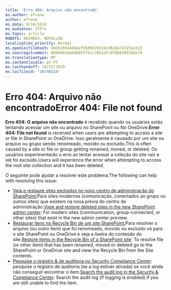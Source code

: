```yaml
---
title: 'Erro 404: Arquivo não encontrado'
ms.author: efrene
author: efrene
ms.date: 9/18/2018
ms.audience: ITPro
ms.topic: article
ROBOTS: NOINDEX, NOFOLLOW
localization_priority: Normal
ms.openlocfilehash: b6d530d4438eefd509670119cd61847e525ecb22
ms.sourcegitcommit: 0b06093dabd685f76cc39b1d7c0f8b03883b6e79
ms.translationtype: MT
ms.contentlocale: pt-PT
ms.lasthandoff: 10/25/2019
ms.locfileid: "36740224"
---
```

# <a name="error-404-file-not-found"></a><span data-ttu-id="f15a5-102">Erro 404: Arquivo não encontrado</span><span class="sxs-lookup"><span data-stu-id="f15a5-102">Error 404: File not found</span></span>

<span data-ttu-id="f15a5-103">**Erro 404: O arquivo não encontrado** é recebido quando os usuários estão tentando acessar um site ou arquivo no SharePoint ou No OneDrive.</span><span class="sxs-lookup"><span data-stu-id="f15a5-103">**Error 404: File not found** is received when users are attempting to access a site or file in SharePoint or OneDrive.</span></span> <span data-ttu-id="f15a5-104">Isso geralmente é causado por um site ou arquivo ou grupo sendo renomeado, movido ou excluído.</span><span class="sxs-lookup"><span data-stu-id="f15a5-104">This is often caused by a site or file or group getting renamed, moved, or deleted.</span></span>
<span data-ttu-id="f15a5-105">Os usuários experimentarão o erro ao tentar acessar a coleção do site raiz e ele foi excluído.</span><span class="sxs-lookup"><span data-stu-id="f15a5-105">Users will experience the error when attempting to access the root site collection and it has been deleted.</span></span>

<span data-ttu-id="f15a5-106">O seguinte pode ajudar a resolver este problema:</span><span class="sxs-lookup"><span data-stu-id="f15a5-106">The following can help with resolving this issue:</span></span>
- <span data-ttu-id="f15a5-107">[Veja e restaure sites excluídos no novo centro de administração do SharePoint:](https://docs.microsoft.com/sharepoint/view-and-restore-deleted-sites-in-new-admin-center)Para sites modernos (comunicação, conectados ao grupo ou outros sites) que existem na nova prévia do centro de administração.</span><span class="sxs-lookup"><span data-stu-id="f15a5-107">[View and restore deleted sites in the new SharePoint admin center](https://docs.microsoft.com/sharepoint/view-and-restore-deleted-sites-in-new-admin-center):  For modern sites (communication, group-connected, or other sites) that exist in the new admin center preview.</span></span>
- <span data-ttu-id="f15a5-108">[Restaurar itens no Recycle Bin de um site SharePoint:](https://support.office.com/article/Restore-items-in-the-Recycle-Bin-of-a-SharePoint-site-6df466b6-55f2-4898-8d6e-c0dff851a0be)Para resolver o arquivo (ou outro item) que foi renomeado, movido ou excluído vá para o site SharePoint ou OneDrive e veja a lixeira do conteúdo do site.</span><span class="sxs-lookup"><span data-stu-id="f15a5-108">[Restore items in the Recycle Bin of a SharePoint site](https://support.office.com/article/Restore-items-in-the-Recycle-Bin-of-a-SharePoint-site-6df466b6-55f2-4898-8d6e-c0dff851a0be):  To resolve file (or other item) that has been renamed, moved or deleted go to the SharePoint or OneDrive site and view the Recycle Bin from the Site contents.</span></span>
- <span data-ttu-id="f15a5-109">[Pesquise o registro &amp; de auditoria no Security Compliance Center](https://docs.microsoft.com/office365/securitycompliance/search-the-audit-log-in-security-and-compliance): pesquise o registro de auditoria (se a log estiver ativada) se você ainda não conseguir encontrar o item.</span><span class="sxs-lookup"><span data-stu-id="f15a5-109">[Search the audit log in the Security &amp; Compliance Center](https://docs.microsoft.com/office365/securitycompliance/search-the-audit-log-in-security-and-compliance):  Search the audit log (if logging is enabled) if you are still unable to find the item.</span></span>